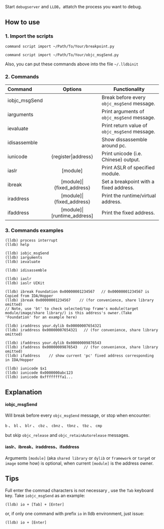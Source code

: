 

Start `debugserver` and `LLDB`，attatch the process you want to debug.

## How to use

### 1. Import the scripts

`command script import ~/Path/To/Your/breakpoint.py`

`command script import ~/Path/To/Your/objc_msgSend.py`

Also, you can put these commands above into the file `~/.lldbinit` 

### 2. Commands

Command       | Options  | Functionality
:------------ | :------: | ----
iobjc_msgSend |          | Break before every `objc_msgSend` message.
iarguments    |          | Print arguments of `objc_msgSend` message.
ievaluate     |          | Print return value of `objc_msgSend` message.
idisassemble  |          | Show dissassemble around pc.
iunicode      | {register\|address} | Print unicode (i.e. Chinese) output.
iaslr  		  | [module] | Print ASLR of specified module.
ibreak  	  | [module]\|{fixed_address} | Set a breakpoint with a fixed address.
iraddress     | [module]\|{fixed_address} | Print the runtime/virtual address.
ifaddress  |  [module]\|[runtime_address] | Print the fixed address.

### 3. Commands examples

```
(lldb) process interrupt
(lldb) help

(lldb) iobjc_msgSend
(lldb) iarguments
(lldb) ievaluate

(lldb) idisassemble

(lldb) iaslr
(lldb) iaslr UIKit

(lldb) ibreak Foundation 0x00000001234567   // 0x00000001234567 is Copied from IDA/Hopper
(lldb) ibreak 0x00000001234567	  // (for convenience, share library omitted)
// Note, use 'bt' to check selected/top frame's module(target module/image/share library/) is this address's owner.(Take 'Foundation' for an example here)

(lldb) iraddress your.dylib 0x00000007654321 
(lldb) iraddress 0x00000007654321	// (for convenience, share library omitted)

(lldb) ifaddress your.dylib 0x00000009876543
(lldb) ifaddress 0x00000009876543	// (for convenience, share library omitted)
(lldb) ifaddress	// show current 'pc' fixed address corresponding in IDA/Hopper

(lldb) iunicode $x1
(lldb) iunicode 0x0000000abc123
(lldb) iunicode 0xffffffffa1...
```


## Explanation

#### iobjc_msgSend
Will break before every `objc_msgSend` message, or stop when encounter:

`b` 、 `bl` 、 `blr` 、 `cbz` 、 `cbnz` 、 `tbnz` 、 `tbz` 、 `cmp`

but skip `objc_release` and `objc_retainAutorelease` messages.

#### iaslr、ibreak、iraddress、ifaddress
Arguments `[module]` (aka `shared library` or `dylib` or `framework` or `targe`t or `image` some how) is optional, when current `[module]` is the address owner. 



## Tips

Full enter the commad characters is not necessary , use the `Tab` keyboard key. Take `iobjc_msgSend` as an example:

`(lldb) io + [Tab] + [Enter]`

or, if only one command with prefix `io` in lldb environment, just issue:

`(lldb) io + [Enter]`